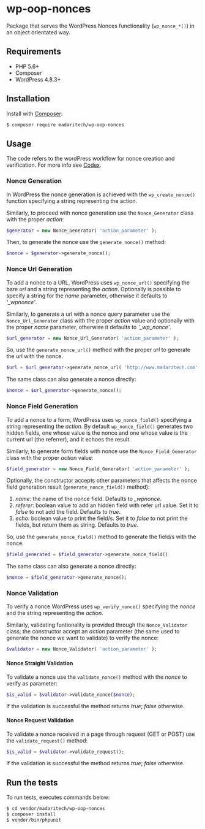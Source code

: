 # wp-oop-nonces
Package that serves the WordPress Nonces functionality (`wp_nonce_*()`) in an object orientated way.

## Requirements

- PHP 5.6+
- Composer
- WordPress 4.8.3+

## Installation

Install with [Composer](https://getcomposer.org):

```sh
$ composer require madaritech/wp-oop-nonces
```

## Usage
The code refers to the wordPress workflow for nonce creation and verification. For more info see [Codex](https://codex.wordpress.org/WordPress_Nonces).

### Nonce Generation
In WordPress the nonce generation is achieved with the `wp_create_nonce()` function specifying a string representing the action.

Similarly, to proceed with nonce generation use the `Nonce_Generator` class with the proper *action*:

```php
$generator = new Nonce_Generator( 'action_parameter' );
```

Then, to generate the nonce use the `generate_nonce()` method:

```php
$nonce = $generator->generate_nonce();
```

### Nonce Url Generation
To add a nonce to a URL, WordPress uses `wp_nonce_url()` specifying the bare *url* and a string representing the *action*. Optionally is possible to specify a string for the *name* parameter, otherwise it defaults to *'_wpnonce'*.

Similarly, to generate a url with a nonce query parameter use the `Nonce_Url_Generator` class with the proper *action* value and optionally with the proper *name* parameter, otherwise it defaults to *'_wp_nonce'*.

```php
$url_generator = new Nonce_Url_Generator( 'action_parameter' );
```

So, use the `generate_nonce_url()` method with the proper *url* to generate the url with the nonce. 

```php
$url = $url_generator->generate_nonce_url( 'http://www.madaritech.com' );
```

The same class can also generate a nonce directly:

```php
$nonce = $url_generator->generate_nonce();
```

### Nonce Field Generation
To add a nonce to a form, WordPress uses `wp_nonce_field()` specifying a string representing the *action*. By default `wp_nonce_field()` generates two hidden fields, one whose value is the nonce and one whose value is the current url (the referrer), and it echoes the result.

Similarly, to generate form fields with nonce use the `Nonce_Field_Generator` class with the proper *action* value:

```php
$field_generator = new Nonce_Field_Generator( 'action_parameter' );
```

Optionally, the constructor accepts other parameters that affects the nonce field generation result (`generate_nonce_field()` method):

1. *name*: the name of the nonce field. Defaults to *_wpnonce*.
1. *referer*: boolean value to add an hidden field with refer url value. Set it to *false* to not add the field. Defaults to *true*.
1. *echo*: boolean value to print the field/s. Set it to *false* to not print the fields, but return them as string. Defaults to *true*. 

So, use the `generate_nonce_field()` method to generate the field/s with the nonce. 

```php
$field_generated = $field_generator->generate_nonce_field()
```

The same class can also generate a nonce directly:

```php
$nonce = $field_generator->generate_nonce();
```

### Nonce Validation
To verify a nonce WordPress uses `wp_verify_nonce()` specifying the *nonce* and the string representing the *action*. 

Similarly, validating funtionality is provided through the `Nonce_Validator` class; the constructor accept an *action* parameter (the same used to generate the nonce we want to validate) to verify the nonce:

```php
$validator = new Nonce_Validator( 'action_parameter' );
```

#### Nonce Straight Validation
To validate a nonce use the `validate_nonce()` method with the *nonce* to verify as parameter:

```php
$is_valid = $validator->validate_nonce($nonce);
```

If the validation is successful the method returns *true*; *false* otherwise.

#### Nonce Request Validation
To validate a nonce received in a page through request (GET or POST) use the `validate_request()` method:

```php
$is_valid = $validator->validate_request();
```

If the validation is successful the method returns *true*; *false* otherwise.

## Run the tests
To run tests, executes commands below:

```sh
$ cd vendor/madaritech/wp-oop-nonces
$ composer install
$ vendor/bin/phpunit
```